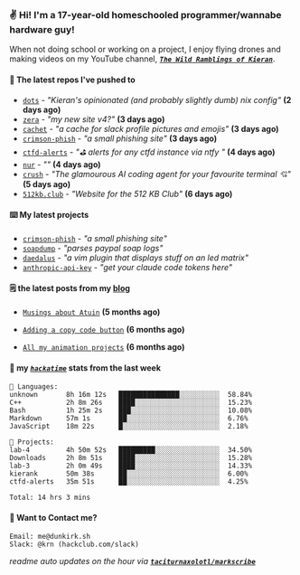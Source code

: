 ### ✌️ Hi! I'm a 17-year-old homeschooled programmer/wannabe hardware guy!

When not doing school or working on a project, I enjoy flying drones and making videos on my YouTube channel, [**_`The Wild Ramblings of Kieran`_**](https://youtube.com/@kieran.rambles).

#### 👷 The latest repos I've pushed to

- [`dots`](https://github.com/taciturnaxolotl/dots) - _"Kieran's opinionated (and probably slightly dumb) nix config"_ **(2 days ago)**
- [`zera`](https://github.com/taciturnaxolotl/zera) - _"my new site v4?"_ **(3 days ago)**
- [`cachet`](https://github.com/taciturnaxolotl/cachet) - _"a cache for slack profile pictures and emojis"_ **(3 days ago)**
- [`crimson-phish`](https://github.com/taciturnaxolotl/crimson-phish) - _"a small phishing site"_ **(3 days ago)**
- [`ctfd-alerts`](https://github.com/taciturnaxolotl/ctfd-alerts) - _"⛳ alerts for any ctfd instance via ntfy "_ **(4 days ago)**
- [`nur`](https://github.com/charmbracelet/nur) - _""_ **(4 days ago)**
- [`crush`](https://github.com/charmbracelet/crush) - _"The glamourous AI coding agent for your favourite terminal 💘"_ **(5 days ago)**
- [`512kb.club`](https://github.com/kevquirk/512kb.club) - _"Website for the 512 KB Club"_ **(6 days ago)**

#### ⌨️ My latest projects

- [`crimson-phish`](https://github.com/taciturnaxolotl/crimson-phish) - _"a small phishing site"_
- [`soapdump`](https://github.com/taciturnaxolotl/soapdump) - _"parses paypal soap logs"_
- [`daedalus`](https://github.com/taciturnaxolotl/daedalus) - _"a vim plugin that displays stuff on an led matrix"_
- [`anthropic-api-key`](https://github.com/taciturnaxolotl/anthropic-api-key) - _"get your claude code tokens here"_

#### 🗒️ the latest posts from my [blog](https://dunkirk.sh)

- [`Musings about Atuin`](https://dunkirk.sh/blog/atuin/) **(5 months ago)**

- [`Adding a copy code button`](https://dunkirk.sh/blog/adding-a-copy-button/) **(6 months ago)**

- [`All my animation projects`](https://dunkirk.sh/blog/my-animations/) **(6 months ago)**



#### 📡 my [_`hackatime`_](https://waka.hackclub.com) stats from the last week

```text
💾 Languages:
unknown       8h 16m 12s   ███████████████░░░░░░░░░░  58.84%
C++           2h 8m 26s    ████░░░░░░░░░░░░░░░░░░░░░  15.23%
Bash          1h 25m 2s    ███░░░░░░░░░░░░░░░░░░░░░░  10.08%
Markdown      57m 1s       ██░░░░░░░░░░░░░░░░░░░░░░░  6.76%
JavaScript    18m 22s      █░░░░░░░░░░░░░░░░░░░░░░░░  2.18%

💼 Projects:
lab-4         4h 50m 52s   █████████░░░░░░░░░░░░░░░░  34.50%
Downloads     2h 8m 51s    ████░░░░░░░░░░░░░░░░░░░░░  15.28%
lab-3         2h 0m 49s    ████░░░░░░░░░░░░░░░░░░░░░  14.33%
kierank       50m 38s      ██░░░░░░░░░░░░░░░░░░░░░░░  6.00%
ctfd-alerts   35m 51s      ██░░░░░░░░░░░░░░░░░░░░░░░  4.25%

Total: 14 hrs 3 mins
```

#### 📮 Want to Contact me?

```text
Email: me@dunkirk.sh
Slack: @krn (hackclub.com/slack)
```

_readme auto updates on the hour via [**`taciturnaxolotl/markscribe`**](https://github.com/taciturnaxolotl/markscribe)_
